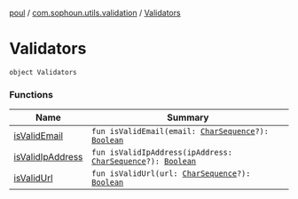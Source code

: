[poul](../../index.md) / [com.sophoun.utils.validation](../index.md) / [Validators](./index.md)

# Validators

`object Validators`

### Functions

| Name | Summary |
|---|---|
| [isValidEmail](is-valid-email.md) | `fun isValidEmail(email: `[`CharSequence`](https://kotlinlang.org/api/latest/jvm/stdlib/kotlin/-char-sequence/index.html)`?): `[`Boolean`](https://kotlinlang.org/api/latest/jvm/stdlib/kotlin/-boolean/index.html) |
| [isValidIpAddress](is-valid-ip-address.md) | `fun isValidIpAddress(ipAddress: `[`CharSequence`](https://kotlinlang.org/api/latest/jvm/stdlib/kotlin/-char-sequence/index.html)`?): `[`Boolean`](https://kotlinlang.org/api/latest/jvm/stdlib/kotlin/-boolean/index.html) |
| [isValidUrl](is-valid-url.md) | `fun isValidUrl(url: `[`CharSequence`](https://kotlinlang.org/api/latest/jvm/stdlib/kotlin/-char-sequence/index.html)`?): `[`Boolean`](https://kotlinlang.org/api/latest/jvm/stdlib/kotlin/-boolean/index.html) |
